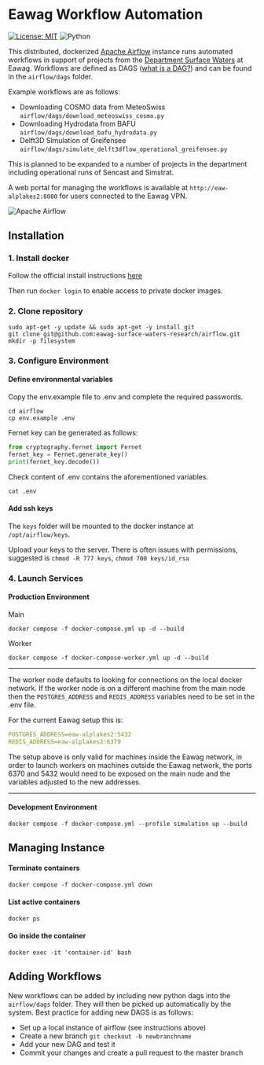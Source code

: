 # Eawag Workflow Automation

[![License: MIT][mit-by-shield]][mit-by] ![Python][python-by-shield]

This distributed, dockerized [Apache Airflow](https://airflow.apache.org) instance runs automated workflows in support of projects from the [Department Surface Waters](https://www.eawag.ch/en/department/surf) at Eawag. 
Workflows are defined as DAGS ([what is a DAG?](https://airflow.apache.org/docs/apache-airflow/1.10.10/concepts.html#dags)) and can be found in the `airflow/dags` folder. 

Example workflows are as follows:

- Downloading COSMO data from MeteoSwiss `airflow/dags/download_meteoswiss_cosmo.py`
- Downloading Hydrodata from BAFU `airflow/dags/download_bafu_hydrodata.py`
- Delft3D Simulation of Greifensee `airflow/dags/simulate_delft3dflow_operational_greifensee.py`

This is planned to be expanded to a number of projects in the department including operational runs of Sencast and Simstrat.

A web portal for managing the workflows is available at `http://eaw-alplakes2:8080` for users connected to the Eawag VPN.

![Apache Airflow][Airflow]

## Installation

### 1. Install docker

Follow the official install instructions [here](https://docs.docker.com/engine/install/)

Then run `docker login` to enable access to private docker images.

### 2. Clone repository
```console
sudo apt-get -y update && sudo apt-get -y install git
git clone git@github.com:eawag-surface-waters-research/airflow.git
mkdir -p filesystem
```

### 3. Configure Environment

#### Define environmental variables
Copy the env.example file to .env and complete the required passwords.
```console
cd airflow
cp env.example .env
```
Fernet key can be generated as follows:
```python
from cryptography.fernet import Fernet
fernet_key = Fernet.generate_key()
print(fernet_key.decode())
```
Check content of .env contains the aforementioned variables.
```console
cat .env
```

#### Add ssh keys

The `keys` folder will be mounted to the docker instance at `/opt/airflow/keys`.

Upload your keys to the server. There is often issues with permissions, suggested is `chmod -R 777 keys`, `chmod 700 keys/id_rsa`

### 4. Launch Services

#### Production Environment
Main
```console 
docker compose -f docker-compose.yml up -d --build 
```
Worker
```console 
docker compose -f docker-compose-worker.yml up -d --build 
```
***
The worker node defaults to looking for connections on the local docker network.
If the worker node is on a different machine from the main node then the `POSTGRES_ADDRESS` and `REDIS_ADDRESS` variables need to be set in the .env file.

For the current Eawag setup this is:
```yaml
POSTGRES_ADDRESS=eaw-alplakes2:5432
REDIS_ADDRESS=eaw-alplakes2:6379
```
The setup above is only valid for machines inside the Eawag network, in order to launch workers on machines outside the Eawag network, 
the ports 6370 and 5432 would need to be exposed on the main node and the variables adjusted to the new addresses.
***
#### Development Environment
```console 
docker compose -f docker-compose.yml --profile simulation up --build
```

## Managing Instance

#### Terminate containers
```console 
docker compose -f docker-compose.yml down
```

#### List active containers
```console 
docker ps
```

#### Go inside the container
```console 
docker exec -it 'container-id' bash
```

## Adding Workflows

New workflows can be added by including new python dags into the `airflow/dags` folder. 
They will then be picked up automatically by the system. Best practice for adding new DAGS is as follows:

- Set up a local instance of airflow (see instructions above)
- Create a new branch `git checkout -b newbranchname`
- Add your new DAG and test it
- Commit your changes and create a pull request to the master branch

[mit-by]: https://opensource.org/licenses/MIT
[mit-by-shield]: https://img.shields.io/badge/License-MIT-g.svg
[python-by-shield]: https://img.shields.io/badge/Python-3.9-g
[airflow]: https://img.shields.io/badge/Apache%20Airflow-017CEE?style=for-the-badge&logo=Apache%20Airflow&logoColor=white


